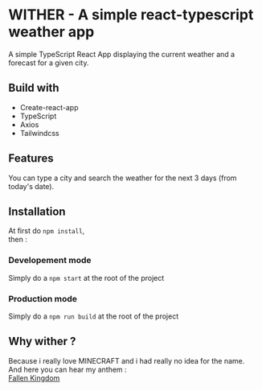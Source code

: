 # WITHER - A simple react-typescript weather app

A simple TypeScript React App displaying the current weather and a forecast for a given city.

## Build with

- Create-react-app
- TypeScript
- Axios
- Tailwindcss

## Features

You can type a city and search the weather for the next 3 days (from today's date).

## Installation

At first do `npm install`,  
then :

### Developement mode

Simply do a `npm start` at the root of the project

### Production mode

Simply do a `npm run build` at the root of the project

## Why wither ?

Because i really love MINECRAFT and i had really no idea for the name.  
And here you can hear my anthem :  
[Fallen Kingdom](https://youtu.be/I-sH53vXP2A)
